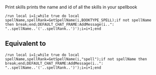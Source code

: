 Print skills
prints the name and id of all the skills in your spellbook
```
/run local i=1;while true do local spellName,spellRank=GetSpellName(i,BOOKTYPE_SPELL);if not spellName then break;end;DEFAULT_CHAT_FRAME:AddMessage(i..": "..spellName..'('..spellRank..')');i=i+1;end
```


## Equivalent to
```
/run local i=1;while true do local spellName,spellRank=GetSpellName(i,"spell");if not spellName then break;end;DEFAULT_CHAT_FRAME:AddMessage(i..": "..spellName..'('..spellRank..')');i=i+1;end
```
